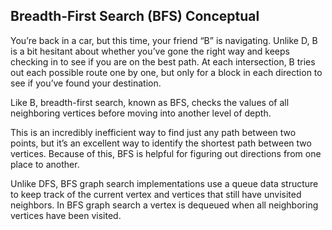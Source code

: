 ## Breadth-First Search (BFS) Conceptual

You’re back in a car, but this time, your friend “B” is navigating. Unlike D, B is a bit hesitant about whether you’ve gone the right way and keeps checking in to see if you are on the best path. At each intersection, B tries out each possible route one by one, but only for a block in each direction to see if you’ve found your destination.

Like B, breadth-first search, known as BFS, checks the values of all neighboring vertices before moving into another level of depth.

This is an incredibly inefficient way to find just any path between two points, but it’s an excellent way to identify the shortest path between two vertices. Because of this, BFS is helpful for figuring out directions from one place to another.

Unlike DFS, BFS graph search implementations use a queue data structure to keep track of the current vertex and vertices that still have unvisited neighbors. In BFS graph search a vertex is dequeued when all neighboring vertices have been visited.
